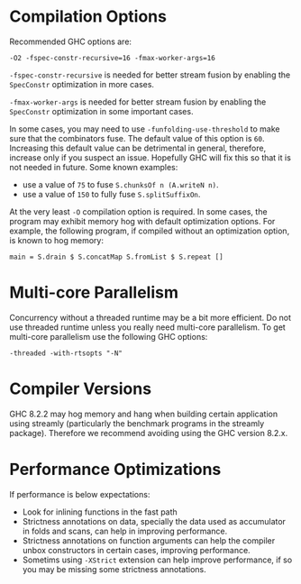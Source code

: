 # Compilation Options

Recommended GHC options are: 

  `-O2 -fspec-constr-recursive=16 -fmax-worker-args=16`

`-fspec-constr-recursive` is needed for better stream fusion by enabling
the `SpecConstr` optimization in more cases.

`-fmax-worker-args` is needed for better stream fusion by enabling the
`SpecConstr` optimization in some important cases.

In some cases, you may need to use `-funfolding-use-threshold` to make sure
that the combinators fuse. The default value of this option is `60`. Increasing
this default value can be detrimental in general, therefore, increase only if
you suspect an issue.  Hopefully GHC will fix this so that it is not needed in
future.  Some known examples:

* use a value of `75` to fuse `S.chunksOf n (A.writeN n)`.
* use a value of `150` to fully fuse `S.splitSuffixOn`.

At the very least `-O` compilation option is required. In some cases, the
program may exhibit memory hog with default optimization options.  For example,
the following program, if compiled without an optimization option, is known to
hog memory:

```
main = S.drain $ S.concatMap S.fromList $ S.repeat []
```

# Multi-core Parallelism

Concurrency without a threaded runtime may be a bit more efficient. Do not use
threaded runtime unless you really need multi-core parallelism. To get
multi-core parallelism use the following GHC options:

  `-threaded -with-rtsopts "-N"`

# Compiler Versions

GHC 8.2.2 may hog memory and hang when building certain application using
streamly (particularly the benchmark programs in the streamly package).
Therefore we recommend avoiding using the GHC version 8.2.x.

# Performance Optimizations

If performance is below expectations:

* Look for inlining functions in the fast path
* Strictness annotations on data, specially the data used as accumulator in
  folds and scans, can help in improving performance.
* Strictness annotations on function arguments can help the compiler unbox
  constructors in certain cases, improving performance.
* Sometims using `-XStrict` extension can help improve performance, if so you
  may be missing some strictness annotations.
